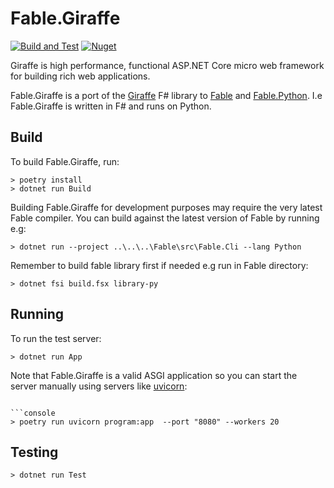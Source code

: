 # Fable.Giraffe

[![Build and Test](https://github.com/dbrattli/Fable.Giraffe/actions/workflows/build-and-test.yml/badge.svg)](https://github.com/dbrattli/Fable.Giraffe/actions/workflows/build-and-test.yml)
[![Nuget](https://img.shields.io/nuget/vpre/Fable.Giraffe)](https://www.nuget.org/packages/Fable.Giraffe/)

Giraffe is high performance, functional ASP.NET Core micro web framework
for building rich web applications.

Fable.Giraffe is a port of the
[Giraffe](https://github.com/giraffe-fsharp/Giraffe) F# library to
[Fable](https://github.com/fable-compiler/Fable/) and
[Fable.Python](https://github.com/fable-compiler/Fable.Python). I.e
Fable.Giraffe is written in F# and runs on Python.

## Build

To build Fable.Giraffe, run:

```console
> poetry install
> dotnet run Build
```

Building Fable.Giraffe for development purposes may require the very
latest Fable compiler. You can build against the latest version of Fable
by running e.g:

```console
> dotnet run --project ..\..\..\Fable\src\Fable.Cli --lang Python
```

Remember to build fable library first if needed e.g run in Fable
directory:

```console
> dotnet fsi build.fsx library-py
```

## Running

To run the test server:

```console
> dotnet run App
```

Note that Fable.Giraffe is a valid ASGI application so you can start the
server manually using servers like [uvicorn](https://www.uvicorn.org/):

```console

```console
> poetry run uvicorn program:app  --port "8080" --workers 20
```

## Testing

```console
> dotnet run Test
```

